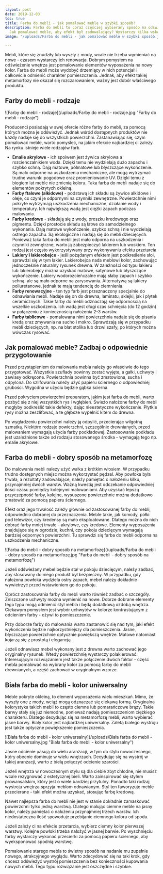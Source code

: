 ```yaml
---
layout: post
date: 2019-12-03
toc: true
title: Farba do mebli - jak pomalować meble w szybki sposób?
description: Farba do mebli to coraz częściej wybierany sposób na odświeżenie pomieszczenia.
  Jak pomalować meble, aby efekt był zadowalający? Wystarczy kilka wskazówek!
image: "/uploads/Farba do mebli - jak pomalować meble w szybki sposób.jpg"

---
```

Mebli, które się znudziły lub wyszły z mody, wcale nie trzeba wymieniać na nowe - czasem wystarczy ich renowacja. Dobrym pomysłem na odświeżenie wnętrza jest pomalowanie elementów wyposażenia na nowy kolor. Farba do mebli może wydobyć drzemiący w nich potencjał i całkowicie odmienić charakter pomieszczenia. Jednak, aby efekt takiej metamorfozy nie okazał się rozczarowaniem, ważny jest dobór właściwego produktu.

## Farby do mebli - rodzaje

![Farby do mebli - rodzaje](/uploads/Farby do mebli - rodzaje.jpg "Farby do mebli - rodzaje")

Producenci posiadają w swej ofercie różne farby do mebli, za pomocą których można je odświeżyć. Jednak wśród dostępnych produktów nie każdy nadaje się do wszystkich powierzchni. Zastanawiając się, czym pomalować meble, warto pomyśleć, na jakim efekcie najbardziej ci zależy. Na rynku istnieje wiele rodzajów farb.

* **Emalie akrylowe** - ich spoiwem jest żywica akrylowa a rozcieńczalnikiem woda. Dzięki temu nie wydzielają dużo zapachu i szybko schną. Dają matowe, półmatowe lub błyszczące wykończenie. Są mało odporne na uszkodzenia mechaniczne, ale mogą wytrzymać trudne warunki pogodowe oraz promieniowanie UV. Dzięki temu z biegiem lat meble nie zmienią koloru. Taka farba do mebli nadaje się do elementów pokrytych okleiną.
* **Farby ftalowe (alkidowe)** - podstawą ich składu są żywice alkidowe i oleje, co czyni je odpornymi na czynniki zewnętrzne. Powierzchnie nimi pokryte wytrzymają uszkodzenia mechaniczne, działanie wody i temperatury. Ich największą wadą jest ciężki zapach podczas malowania.
* **Farby kredowe** - składają się z wody, proszku kredowego oraz pigmentu. Dzięki prostocie składu są łatwe do samodzielnego wykonania. Dają matowe wykończenie, szybko schną i nie wydzielają ostrego zapachu. Są ekologiczne i nadają się do mebli dziecięcych. Ponieważ taka farba do mebli jest mało odporna na uszkodzenia i czynniki zewnętrzne, warto ją zabezpieczyć lakierem lub woskiem. Ten rodzaj jest często wykorzystywany przy wykonywaniu efektu przetarcia.
* **Lakiery i lakierobejce** - jeśli pożądanym efektem jest podkreślenie słoi, sprawdzi się w tym lakier. Lakierobejca nada meblowi kolor, zachowując jednocześnie naturalny rysunek drewna. W zależności od typu lakieru lub lakierobejcy można uzyskać matowe, satynowe lub błyszczące wykończenie. Lakiery wodorozcieńczalne mają słaby zapach i szybko schną, ale są mało odporne na zarysowania. Alternatywą są lakiery poliuretanowe, jednak te mają tendencję do ciemnienia.
* **Farby renowacyjne** - ten typ farb jest przeznaczony specjalnie do odnawiania mebli. Nadaje się on do drewna, laminatu, sklejki, jak i płytek ceramicznych. Takie farby do mebli odznaczają się odpornością na wszelkie uszkodzenia. Ich wadą jest długi czas schnięcia (do 12 godzin) w połączeniu z koniecznością nałożenia 2-3 warstw.
* **Farby tablicowe** - pomalowana nimi powierzchnia nadaje się do pisania kredą oraz zmywania na sucho i mokro. Sprawdzają się w przypadku mebli dziecięcych, np. na blat stolika lub drzwi szafy, po których można wówczas rysować.

## Jak pomalować meble? Zadbaj o odpowiednie przygotowanie

Przed przystąpieniem do malowania mebla należy go właściwie do tego przygotować. Wszystkie szuflady powinny zostać wyjęte, a gałki, uchwyty i zawiasy odkręcone. Powierzchnia powinna być zmatowiona, sucha i odpylona. Do szlifowania należy użyć papieru ściernego o odpowiedniej grubości. Wygodna w użyciu będzie gąbka ścierna.

Przed pokryciem powierzchni preparatem, jakim jest farba do mebli, warto pozbyć się z niej wszystkich rys i wgłębień. Świeżo nałożone farby do mebli mogłyby podkreślić takie defekty, dając nieestetyczne wykończenie. Płytkie rysy można zeszlifować, a te głębsze wypełnić kitem do drewna.

Po wygładzeniu powierzchni należy ją odpylić, przecierając wilgotną szmatką. Niektóre rodzaje powierzchni, szczególnie drewnianych, przed malowaniem wymagają użycia farby podkładowej. Zastosowanie podkładu jest uzależnione także od rodzaju stosowanego środka - wymagają tego np. emalie akrylowe.

## Farba do mebli - dobry sposób na metamorfozę

Do malowania mebli należy użyć wałka z krótkim włosiem. W przypadku trudno dostępnych miejsc można wykorzystać pędzel. Aby powłoka była trwała, a rezultaty zadowalające, należy pamiętać o nałożeniu kilku, przynajmniej dwóch warstw. Ważną kwestią jest odczekanie odpowiedniej ilości czasu pomiędzy kolejnymi malowaniami. Aby uzyskać lepszą przyczepność farby, kolejne, wysuszone powierzchnie można dodatkowo zmatowić za pomocą papieru ściernego.

Efekt oraz jego trwałość zależy głównie od zastosowanej farby do mebli, odpowiednio dobranej do przeznaczenia. Meble takie, jak komody, półki pod telewizor, czy kredensy są mało eksploatowane. Dlatego można do nich dobrać farby mniej trwałe - akrylowe, czy kredowe. Elementy wyposażenia znajdujące się w ogrodzie, kuchni, czy pokoju dziecięcym wymagają bardziej odpornych powierzchni. Tu sprawdzi się farba do mebli odporna na uszkodzenia mechaniczne.

![Farba do mebli - dobry sposób na metamorfozę](/uploads/Farba do mebli - dobry sposób na metamorfozę.jpg "Farba do mebli - dobry sposób na metamorfozę")

Jeżeli odświeżany mebel będzie stał w pokoju dziecięcym, należy zadbać, aby stosowany do niego produkt był bezpieczny. W przypadku, gdy nałożona powłoka wydziela ostry zapach, mebel należy dokładnie wywietrzyć przed wstawieniem go do pokoju.

Oprócz zastosowania farby do mebli warto również zadbać o szczegóły. Zniszczone uchwyty można wymienić na nowe. Dobrze dobrane elementy tego typu mogą odmienić styl mebla i będą dodatkową ozdobą wnętrza. Ciekawym pomysłem jest wybór uchwytów w kolorze kontrastującym z odcieniem farby - ożywi to pomieszczenie.

Przy doborze farby do malowania warto zastanowić się nad tym, jaki efekt wykończenia będzie najkorzystniejszy dla pomieszczenia. Jasne, błyszczące powierzchnie optycznie powiększą wnętrze. Matowe natomiast kojarzą się z prostotą i elegancją.

Jeżeli odnawiasz mebel wykonany jest z drewna warto zachować jego oryginalny rysunek. Wtedy powierzchnię wystarczy polakierować. Interesującym rozwiązaniem jest także połączenie dwóch faktur - część mebla pomalować na wybrany kolor za pomocą farby do mebli drewnianych, a część zachować w oryginalnym wzorze.

## Biała farba do mebli - kolor uniwersalny

Meble pokryte okleiną, to element wyposażenia wielu mieszkań. Mimo, że wyszły one z mody, wciąż mogą odznaczać się ciekawą formą. Oryginalna kolorystyka takich mebli to często ciemne lub pomarańczowe brązy. Takie barwy stały się już niemodne, ponieważ nadają pomieszczeniom ciężkiego charakteru. Dlatego decydując się na metamorfozę mebli, warto wybierać jasne barwy. Biały kolor jest najbardziej uniwersalny. Zaletą białego wystroju jest także optyczne powiększenie pomieszczenia.

![Biała farba do mebli - kolor uniwersalny](/uploads/Biała farba do mebli - kolor uniwersalny.jpg "Biała farba do mebli - kolor uniwersalny")

Jasne odcienie pasują do wielu aranżacji, w tym do stylu nowoczesnego, który obecnie dominuje w wielu wnętrzach. Decydując się na wystrój w takiej aranżacji, warto z bielą połączyć odcienie szarości.

Jeżeli wnętrza w nowoczesnym stylu są dla ciebie zbyt chłodne, nie musisz wcale rezygnować z estetycznej bieli. Warto zainspirować się stylem prowansalskim, który jest o wiele bardziej przytulny. Ponadto taki rodzaj wystroju wnętrza sprzyja meblom odnawianym. Styl ten faworyzuje meble przecierane - taki efekt można uzyskać, stosując farbę kredową.

Nawet najlepsza farba do mebli nie jest w stanie dokładnie zamaskować powierzchni tylko jedną warstwą. Dlatego malując ciemne meble na jasny kolor, należy pamiętać o nałożeniu przynajmniej trzech warstw. Ich niedostateczna ilość spowoduje przebijanie ciemnego koloru od spodu.

Jeżeli zależy ci na efekcie przetarcia, wybierz ciemny kolor pierwszej warstwy. Kolejne powłoki trzeba nałożyć w jasnej barwie. Po wyschnięciu farby wystarczy wykonać przecierki za pomocą papieru ściernego, aby wyeksponować spodnią warstwę.

Pomalowanie starego mebla to świetny sposób na nadanie mu zupełnie nowego, atrakcyjnego wyglądu. Warto zdecydować się na taki krok, gdy chcesz odświeżyć wystrój pomieszczenia bez konieczności kupowania nowych mebli. Tego typu rozwiązanie jest oszczędne i szybkie.